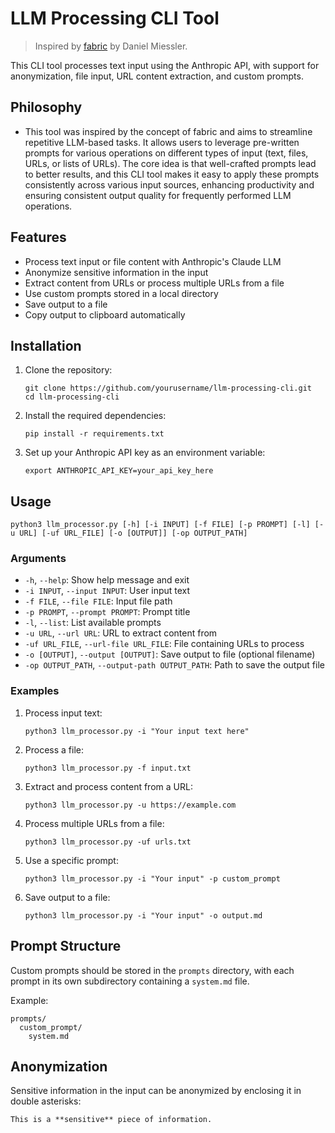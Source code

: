 # LLM Processing CLI Tool
> Inspired by [fabric](https://github.com/danielmiessler/fabric) by Daniel Miessler.

This CLI tool processes text input using the Anthropic API, with support for anonymization, file input, URL content extraction, and custom prompts.

## Philosophy
- This tool was inspired by the concept of fabric and aims to streamline repetitive LLM-based tasks. It allows users to leverage pre-written prompts for various operations on different types of input (text, files, URLs, or lists of URLs). The core idea is that well-crafted prompts lead to better results, and this CLI tool makes it easy to apply these prompts consistently across various input sources, enhancing productivity and ensuring consistent output quality for frequently performed LLM operations.

## Features

- Process text input or file content with Anthropic's Claude LLM
- Anonymize sensitive information in the input
- Extract content from URLs or process multiple URLs from a file
- Use custom prompts stored in a local directory
- Save output to a file
- Copy output to clipboard automatically

## Installation

1. Clone the repository:
   ```
   git clone https://github.com/yourusername/llm-processing-cli.git
   cd llm-processing-cli
   ```

2. Install the required dependencies:
   ```
   pip install -r requirements.txt
   ```

3. Set up your Anthropic API key as an environment variable:
   ```
   export ANTHROPIC_API_KEY=your_api_key_here
   ```

## Usage

```
python3 llm_processor.py [-h] [-i INPUT] [-f FILE] [-p PROMPT] [-l] [-u URL] [-uf URL_FILE] [-o [OUTPUT]] [-op OUTPUT_PATH]
```

### Arguments

- `-h`, `--help`: Show help message and exit
- `-i INPUT`, `--input INPUT`: User input text
- `-f FILE`, `--file FILE`: Input file path
- `-p PROMPT`, `--prompt PROMPT`: Prompt title
- `-l`, `--list`: List available prompts
- `-u URL`, `--url URL`: URL to extract content from
- `-uf URL_FILE`, `--url-file URL_FILE`: File containing URLs to process
- `-o [OUTPUT]`, `--output [OUTPUT]`: Save output to file (optional filename)
- `-op OUTPUT_PATH`, `--output-path OUTPUT_PATH`: Path to save the output file

### Examples

1. Process input text:
   ```
   python3 llm_processor.py -i "Your input text here"
   ```

2. Process a file:
   ```
   python3 llm_processor.py -f input.txt
   ```

3. Extract and process content from a URL:
   ```
   python3 llm_processor.py -u https://example.com
   ```

4. Process multiple URLs from a file:
   ```
   python3 llm_processor.py -uf urls.txt
   ```

5. Use a specific prompt:
   ```
   python3 llm_processor.py -i "Your input" -p custom_prompt
   ```

6. Save output to a file:
   ```
   python3 llm_processor.py -i "Your input" -o output.md
   ```

## Prompt Structure

Custom prompts should be stored in the `prompts` directory, with each prompt in its own subdirectory containing a `system.md` file.

Example:
```
prompts/
  custom_prompt/
    system.md
```

## Anonymization

Sensitive information in the input can be anonymized by enclosing it in double asterisks:
```
This is a **sensitive** piece of information.
```

